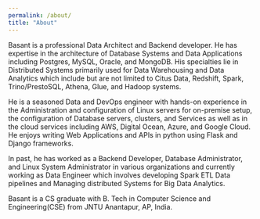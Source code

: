 ```yaml
---
permalink: /about/
title: "About"
---
```


Basant is a professional Data Architect and Backend developer. He has expertise in the architecture of Database Systems and Data Applications including Postgres, MySQL, Oracle, and MongoDB. His specialties lie in Distributed Systems primarily used for Data Warehousing and Data Analytics which include but are not limited to Citus Data, Redshift, Spark, Trino/PrestoSQL, Athena, Glue, and Hadoop systems.

He is a seasoned Data and  DevOps engineer with hands-on experience in the Administration and configuration of Linux servers for on-premise setup, the configuration of Database servers, clusters, and Services as well as in the cloud services including AWS, Digital Ocean, Azure, and Google Cloud. He enjoys writing Web Applications and APIs in python using Flask and Django frameworks.

In past, he has worked as a Backend Developer, Database Administrator, and Linux System Administrator in various organizations and currently working as Data Engineer which involves developing Spark ETL Data pipelines and Managing distributed Systems for Big Data Analytics.

Basant is a CS graduate with B. Tech in  Computer Science and Engineering(CSE) from JNTU Anantapur, AP, India.

